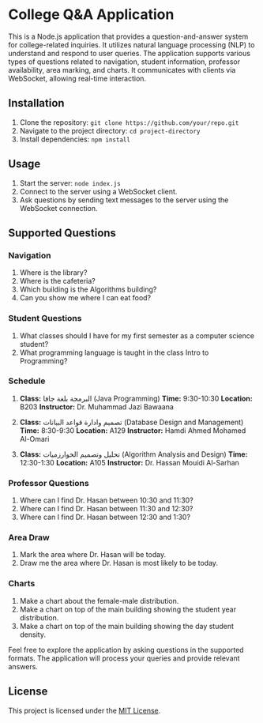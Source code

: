 # College Q&A Application

This is a Node.js application that provides a question-and-answer system for college-related inquiries. It utilizes natural language processing (NLP) to understand and respond to user queries. The application supports various types of questions related to navigation, student information, professor availability, area marking, and charts. It communicates with clients via WebSocket, allowing real-time interaction.

## Installation

1. Clone the repository: `git clone https://github.com/your/repo.git`
2. Navigate to the project directory: `cd project-directory`
3. Install dependencies: `npm install`

## Usage

1. Start the server: `node index.js`
2. Connect to the server using a WebSocket client.
3. Ask questions by sending text messages to the server using the WebSocket connection.

## Supported Questions

### Navigation

1. Where is the library?
2. Where is the cafeteria?
3. Which building is the Algorithms building?
4. Can you show me where I can eat food?

### Student Questions

1. What classes should I have for my first semester as a computer science student?
2. What programming language is taught in the class Intro to Programming?

### Schedule

1. **Class:** البرمجة بلغة جافا (Java Programming)
   **Time:** 9:30-10:30
   **Location:** B203
   **Instructor:** Dr. Muhammad Jazi Bawaana

2. **Class:** تصميم وادارة قواعد البيانات (Database Design and Management)
   **Time:** 8:30-9:30
   **Location:** A129
   **Instructor:** Hamdi Ahmed Mohamed Al-Omari

3. **Class:** تحليل وتصميم الخوارزميات (Algorithm Analysis and Design)
   **Time:** 12:30-1:30
   **Location:** A105
   **Instructor:** Dr. Hassan Mouidi Al-Sarhan

### Professor Questions

1. Where can I find Dr. Hasan between 10:30 and 11:30?
2. Where can I find Dr. Hasan between 11:30 and 12:30?
3. Where can I find Dr. Hasan between 12:30 and 1:30?

### Area Draw

1. Mark the area where Dr. Hasan will be today.
2. Draw me the area where Dr. Hasan is most likely to be today.

### Charts

1. Make a chart about the female-male distribution.
2. Make a chart on top of the main building showing the student year distribution.
3. Make a chart on top of the main building showing the day student density.

Feel free to explore the application by asking questions in the supported formats. The application will process your queries and provide relevant answers.

## License

This project is licensed under the [MIT License](LICENSE).
